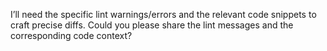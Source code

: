 I’ll need the specific lint warnings/errors and the relevant code snippets to craft precise diffs. Could you please share the lint messages and the corresponding code context?